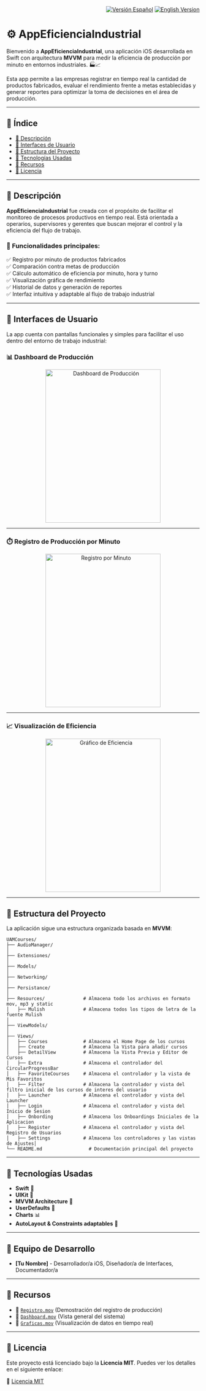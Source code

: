 <p align="right">
  <a href="README.md"><img src="https://img.shields.io/badge/🌐-Español-red?style=for-the-badge" alt="Versión Español"></a>
  <a href="README_EN.md"><img src="https://img.shields.io/badge/🌐-English-blue?style=for-the-badge" alt="English Version"></a>
</p>

# ⚙️ AppEficienciaIndustrial

Bienvenido a **AppEficienciaIndustrial**, una aplicación iOS desarrollada en Swift con arquitectura **MVVM** para medir la eficiencia de producción por minuto en entornos industriales. 🏭📈

Esta app permite a las empresas registrar en tiempo real la cantidad de productos fabricados, evaluar el rendimiento frente a metas establecidas y generar reportes para optimizar la toma de decisiones en el área de producción.

---

## 📌 Índice

- [📖 Descripción](#-descripción)
- [📱 Interfaces de Usuario](#-interfaces-de-usuario)
- [📂 Estructura del Proyecto](#-estructura-del-proyecto)
- [🔧 Tecnologías Usadas](#-tecnologías-usadas)
- [📸 Recursos](#-recursos)
- [📜 Licencia](#-licencia)

---

## 📖 Descripción

**AppEficienciaIndustrial** fue creada con el propósito de facilitar el monitoreo de procesos productivos en tiempo real. Está orientada a operarios, supervisores y gerentes que buscan mejorar el control y la eficiencia del flujo de trabajo.

### 🎯 Funcionalidades principales:
✅ Registro por minuto de productos fabricados  
✅ Comparación contra metas de producción  
✅ Cálculo automático de eficiencia por minuto, hora y turno  
✅ Visualización gráfica de rendimiento  
✅ Historial de datos y generación de reportes  
✅ Interfaz intuitiva y adaptable al flujo de trabajo industrial

---

## 📱 Interfaces de Usuario

La app cuenta con pantallas funcionales y simples para facilitar el uso dentro del entorno de trabajo industrial:

### 📊 Dashboard de Producción

<p align="center">
  <img src="Images/Dashboard.gif" alt="Dashboard de Producción" width="300" height="400" />
</p>

---

### ⏱️ Registro de Producción por Minuto

<p align="center">
  <img src="Images/Registro.gif" alt="Registro por Minuto" width="300" height="400" />
</p>

---

### 📈 Visualización de Eficiencia

<p align="center">
  <img src="Images/Eficiencia.gif" alt="Gráfico de Eficiencia" width="300" height="400" />
</p>

---

## 📂 Estructura del Proyecto

La aplicación sigue una estructura organizada basada en **MVVM**:


```plaintext
UAMCourses/
├── AudioManager/           
│
├── Extensiones/           
│
├── Models/
│
├── Networking/           
│
├── Persistance/
│
├── Resources/              # Almacena todo los archivos en formato mov, mp3 y static
│   ├── Mulish              # Almacena todos los tipos de letra de la fuente Mulish        
│
├── ViewModels/              
│
├── Views/
│   ├── Courses             # Almacena el Home Page de los cursos 
│   ├── Create              # Almacena la Vista para añadir cursos
│   ├── DetailView          # Almacena la Vista Previa y Editor de Cursos
│   ├── Extra               # Almacena el controlador del CircularProgressBar
│   ├── FavoriteCourses     # Almacena el controlador y la vista de Mis Favoritos
│   ├── Filter              # Almacena la controlador y vista del filtro inicial de los cursos de interes del usuario
│   ├── Launcher            # Almacena el controlador y vista del Launcher
│   ├── Login               # Almacena el controlador y vista del Inicio de Sesion
│   ├── Onbording           # Almacena los Onboardings Iniciales de la Aplicacion
│   ├── Register            # Almacena el controlador y vista del Registro de Usuarios
│   ├── Settings            # Almacena los controladores y las vistas de Ajustes│
└── README.md                 # Documentación principal del proyecto

```



---

## 🔧 Tecnologías Usadas

- **Swift** 🚀  
- **UIKit** 🎨  
- **MVVM Architecture** 🧠  
- **UserDefaults** 💾  
- **Charts** 📊  
- **AutoLayout & Constraints adaptables** 📱  

---

## 👥 Equipo de Desarrollo

- **[Tu Nombre]** - Desarrollador/a iOS, Diseñador/a de Interfaces, Documentador/a  

---

## 📸 Recursos

- 🎥 [`Registro.mov`](Images/Registro.mov) (Demostración del registro de producción)  
- 🎥 [`Dashboard.mov`](Images/Dashboard.mov) (Vista general del sistema)  
- 🎥 [`Graficas.mov`](Images/Graficas.mov) (Visualización de datos en tiempo real)

---

## 📜 Licencia

Este proyecto está licenciado bajo la **Licencia MIT**. Puedes ver los detalles en el siguiente enlace:

📄 [Licencia MIT](LICENSE)

